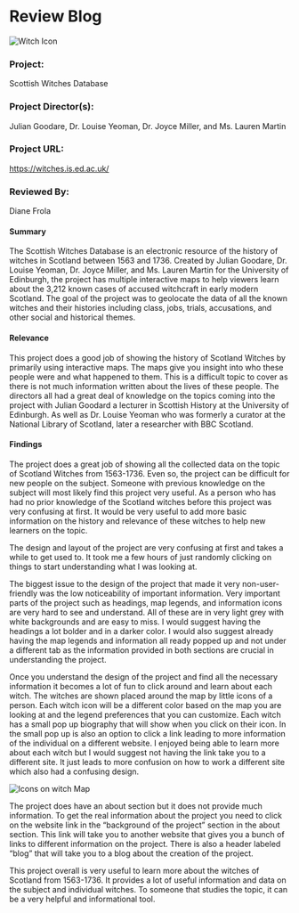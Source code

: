 # **Review Blog**

![Witch Icon](https://dianefrola.github.io/diane-frola-cnu/images/witch.png)

### **Project:** 
Scottish Witches Database

### **Project Director(s):** 
Julian Goodare, Dr. Louise Yeoman, Dr. Joyce Miller, and Ms. Lauren Martin

### **Project URL:** 
https://witches.is.ed.ac.uk/

### **Reviewed By:** 
Diane Frola


#### **Summary**
The Scottish Witches Database is an electronic resource of the history of witches in Scotland between 1563 and 1736. Created by Julian Goodare, Dr. Louise Yeoman, Dr. Joyce Miller, and Ms. Lauren Martin for the University of Edinburgh, the project has multiple interactive maps to help viewers learn about the 3,212 known cases of accused witchcraft in early modern Scotland. The goal of the project was to geolocate the data of all the known witches and their histories including class, jobs, trials, accusations, and other social and historical themes. 

#### **Relevance**
This project does a good job of showing the history of Scotland Witches by primarily using interactive maps. The maps give you insight into who these people were and what happened to them. This is a difficult topic to cover as there is not much information written about the lives of these people. The directors all had a great deal of knowledge on the topics coming into the project with Julian Goodard a lecturer in Scottish History at the University of Edinburgh. As well as Dr. Louise Yeoman who was formerly a curator at the National Library of Scotland, later a researcher with BBC Scotland.


#### **Findings**
The project does a great job of showing all the collected data on the topic of Scotland Witches from 1563-1736. Even so, the project can be difficult for new people on the subject. Someone with previous knowledge on the subject will most likely find this project very useful. As a person who has had no prior knowledge of the Scotland witches before this project was very confusing at first. It would be very useful to add more basic information on the history and relevance of these witches to help new learners on the topic. 

The design and layout of the project are very confusing at first and takes a while to get used to. It took me a few hours of just randomly clicking on things to start understanding what I was looking at. 

The biggest issue to the design of the project that made it very non-user-friendly was the low noticeability of important information. Very important parts of the project such as headings, map legends, and information icons are very hard to see and understand. All of these are in very light grey with white backgrounds and are easy to miss. I would suggest having the headings a lot bolder and in a darker color. I would also suggest already having the map legends and information all ready popped up and not under a different tab as the information provided in both sections are crucial in understanding the project. 



Once you understand the design of the project and find all the necessary information it becomes a lot of fun to click around and learn about each witch. The witches are shown placed around the map by little icons of a person. Each witch icon will be a different color based on the map you are looking at and the legend preferences that you can customize. Each witch has a small pop up biography that will show when you click on their icon. In the small pop up is also an option to click a link leading to more information of the individual on a different website. I enjoyed being able to learn more about each witch but I would suggest not having the link take you to a different site. It just leads to more confusion on how to work a different site which also had a confusing design. 

![Icons on witch Map](https://dianefrola.github.io/diane-frola-cnu/images/witchmapicons.png)

The project does have an about section but it does not provide much information. To get the real information about the project you need to click on the website link in the “background of the project” section in the about section. This link will take you to another website that gives you a bunch of links to different information on the project. There is also a header labeled “blog” that will take you to a blog about the creation of the project.

This project overall is very useful to learn more about the witches of Scotland from 1563-1736. It provides a lot of useful information and data on the subject and individual witches. To someone that studies the topic, it can be a very helpful and informational tool. 
